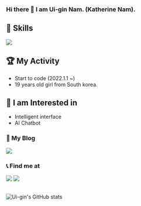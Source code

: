 ### Hi there 👋  I am Ui-gin Nam. (Katherine Nam).

## 📌 Skills
<a target=""><img src="https://img.shields.io/badge/C++-blue?style=flat-square&logo=cplusplus&logoColor=white"/></a>

## 🏆 My Activity
* Start to code (2022.1.1 ~)
* 19 years old girl from South korea.

## 💭 I am Interested in
* Intelligent interface
* AI Chatbot

### 📔 My Blog
<a href="https://www.notion.so/Introduction-5ac53d497fd6462ba42168e1b54d526a" target="_blank"><img src="https://img.shields.io/badge/Blog-000000?style=flag-square&logo=notion&logoColor=white"/></a>

### 📞 Find me at  
<a href="" target="_blank"><img src="https://img.shields.io/badge/skadmlwls9455@gmail.com-EA4335?style=flat-square&logo=gmail&logoColor=white"/></a>
<a href="" target="_blank"><img src="https://img.shields.io/badge/skadmlwls9455@naver.com-03C75A?style=flat-square&logo=Naver&logoColor=white"/></a>
<br></br>

![Ui-gin's GitHub stats](https://github-readme-stats.vercel.app/api?username=skadmlwls9455&show_icons=true&theme=apprentice)

